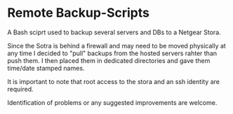 Remote Backup-Scripts
==============

A Bash sciprt used to backup several servers and DBs to a Netgear Stora.

Since the Sotra is behind a firewall and may need to be moved physically at any time 
I decided to "pull" backups from the hosted servers rahter than push them.  I then 
placed them in dedicated directories and gave them time/date stamped names.

It is important to note that root access to the stora and an ssh identity are required.


Identification of problems or any suggested improvements are welcome.

